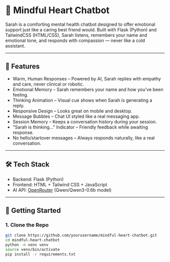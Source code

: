 # 💖 Mindful Heart Chatbot

Sarah is a comforting mental health chatbot designed to offer emotional support just like a caring best friend would. Built with Flask (Python) and TailwindCSS (HTML/CSS), Sarah listens, remembers your name and emotional tone, and responds with compassion — never like a cold assistant.

---

## 🧠 Features

- Warm, Human Responses – Powered by AI, Sarah replies with empathy and care, never clinical or robotic.
- Emotional Memory – Sarah remembers your name and how you’ve been feeling.
- Thinking Animation – Visual cue shows when Sarah is generating a reply.
- Responsive Design – Looks great on mobile and desktop.
- Message Bubbles – Chat UI styled like a real messaging app.
- Session Memory – Keeps a conversation history during your session.
- "Sarah is thinking…" Indicator – Friendly feedback while awaiting response.
- No hello/startover messages – Always responds naturally, like a real conversation.

---

## 🛠️ Tech Stack

- Backend: Flask (Python)
- Frontend: HTML + Tailwind CSS + JavaScript
- AI API: [OpenRouter](https://openrouter.ai/) (Qwen/Qwen3-0.6b model)

---

## 🚀 Getting Started

### 1. Clone the Repo

```bash
git clone https://github.com/yourusername/mindful-heart-chatbot.git
cd mindful-heart-chatbot
python -m venv venv
source venv/bin/activate
pip install -r requirements.txt
```


